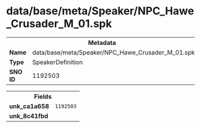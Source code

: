 <h1>data/base/meta/Speaker/NPC_Hawe_Crusader_M_01.spk</h1><table><tr><th colspan="100%">Metadata</th></tr><tr><td><b>Name</b></td><td>data/base/meta/Speaker/NPC_Hawe_Crusader_M_01.spk</td></tr><tr><td><b>Type</b></td><td>SpeakerDefinition</td></tr><tr><td><b>SNO ID</b></td><td>1192503</td></tr></table>

<table><tr><th colspan="100%">Fields</th></tr><tr><td><b>unk_ca1a658</b></td><td><code>1192503</code></td></tr><tr><td><b>unk_8c41fbd</b></td><td></td></tr></table>

